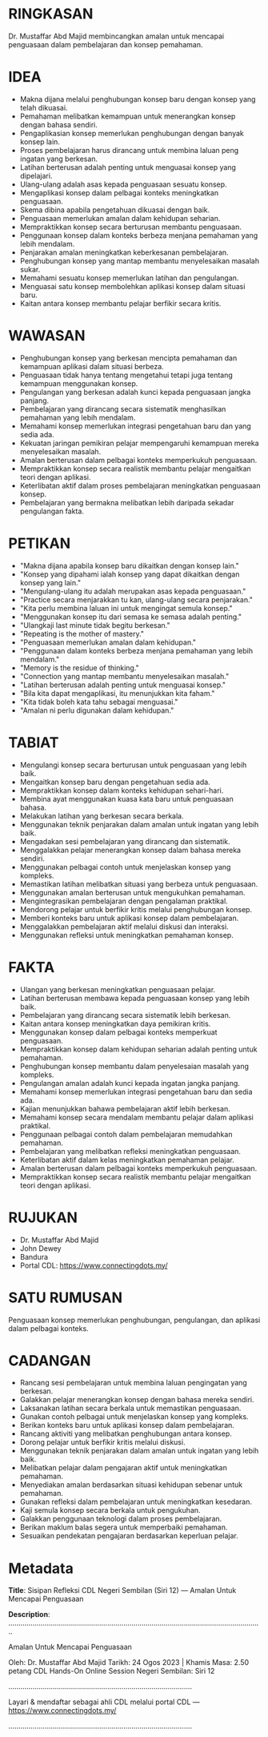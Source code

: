 # RINGKASAN
Dr. Mustaffar Abd Majid membincangkan amalan untuk mencapai penguasaan dalam pembelajaran dan konsep pemahaman.

# IDEA
- Makna dijana melalui penghubungan konsep baru dengan konsep yang telah dikuasai.
- Pemahaman melibatkan kemampuan untuk menerangkan konsep dengan bahasa sendiri.
- Pengaplikasian konsep memerlukan penghubungan dengan banyak konsep lain.
- Proses pembelajaran harus dirancang untuk membina laluan peng ingatan yang berkesan.
- Latihan berterusan adalah penting untuk menguasai konsep yang dipelajari.
- Ulang-ulang adalah asas kepada penguasaan sesuatu konsep.
- Mengaplikasi konsep dalam pelbagai konteks meningkatkan penguasaan.
- Skema dibina apabila pengetahuan dikuasai dengan baik.
- Penguasaan memerlukan amalan dalam kehidupan seharian.
- Mempraktikkan konsep secara berturusan membantu penguasaan.
- Penggunaan konsep dalam konteks berbeza menjana pemahaman yang lebih mendalam.
- Penjarakan amalan meningkatkan keberkesanan pembelajaran.
- Penghubungan konsep yang mantap membantu menyelesaikan masalah sukar.
- Memahami sesuatu konsep memerlukan latihan dan pengulangan.
- Menguasai satu konsep membolehkan aplikasi konsep dalam situasi baru.
- Kaitan antara konsep membantu pelajar berfikir secara kritis.

# WAWASAN
- Penghubungan konsep yang berkesan mencipta pemahaman dan kemampuan aplikasi dalam situasi berbeza.
- Penguasaan tidak hanya tentang mengetahui tetapi juga tentang kemampuan menggunakan konsep.
- Pengulangan yang berkesan adalah kunci kepada penguasaan jangka panjang.
- Pembelajaran yang dirancang secara sistematik menghasilkan pemahaman yang lebih mendalam.
- Memahami konsep memerlukan integrasi pengetahuan baru dan yang sedia ada.
- Kekuatan jaringan pemikiran pelajar mempengaruhi kemampuan mereka menyelesaikan masalah.
- Amalan berterusan dalam pelbagai konteks memperkukuh penguasaan.
- Mempraktikkan konsep secara realistik membantu pelajar mengaitkan teori dengan aplikasi.
- Keterlibatan aktif dalam proses pembelajaran meningkatkan penguasaan konsep.
- Pembelajaran yang bermakna melibatkan lebih daripada sekadar pengulangan fakta.

# PETIKAN
- "Makna dijana apabila konsep baru dikaitkan dengan konsep lain."
- "Konsep yang dipahami ialah konsep yang dapat dikaitkan dengan konsep yang lain."
- "Mengulang-ulang itu adalah merupakan asas kepada penguasaan."
- "Practice secara menjarakkan tu kan, ulang-ulang secara penjarakan."
- "Kita perlu membina laluan ini untuk mengingat semula konsep."
- "Menggunakan konsep itu dari semasa ke semasa adalah penting."
- "Ulangkaji last minute tidak begitu berkesan."
- "Repeating is the mother of mastery."
- "Penguasaan memerlukan amalan dalam kehidupan."
- "Penggunaan dalam konteks berbeza menjana pemahaman yang lebih mendalam."
- "Memory is the residue of thinking."
- "Connection yang mantap membantu menyelesaikan masalah."
- "Latihan berterusan adalah penting untuk menguasai konsep."
- "Bila kita dapat mengaplikasi, itu menunjukkan kita faham."
- "Kita tidak boleh kata tahu sebagai menguasai."
- "Amalan ni perlu digunakan dalam kehidupan."

# TABIAT
- Mengulangi konsep secara berturusan untuk penguasaan yang lebih baik.
- Mengaitkan konsep baru dengan pengetahuan sedia ada.
- Mempraktikkan konsep dalam konteks kehidupan sehari-hari.
- Membina ayat menggunakan kuasa kata baru untuk penguasaan bahasa.
- Melakukan latihan yang berkesan secara berkala.
- Menggunakan teknik penjarakan dalam amalan untuk ingatan yang lebih baik.
- Mengadakan sesi pembelajaran yang dirancang dan sistematik.
- Menggalakkan pelajar menerangkan konsep dalam bahasa mereka sendiri.
- Menggunakan pelbagai contoh untuk menjelaskan konsep yang kompleks.
- Memastikan latihan melibatkan situasi yang berbeza untuk penguasaan.
- Menggunakan amalan berterusan untuk mengukuhkan pemahaman.
- Mengintegrasikan pembelajaran dengan pengalaman praktikal.
- Mendorong pelajar untuk berfikir kritis melalui penghubungan konsep.
- Memberi konteks baru untuk aplikasi konsep dalam pembelajaran.
- Menggalakkan pembelajaran aktif melalui diskusi dan interaksi.
- Menggunakan refleksi untuk meningkatkan pemahaman konsep.

# FAKTA
- Ulangan yang berkesan meningkatkan penguasaan pelajar.
- Latihan berterusan membawa kepada penguasaan konsep yang lebih baik.
- Pembelajaran yang dirancang secara sistematik lebih berkesan.
- Kaitan antara konsep meningkatkan daya pemikiran kritis.
- Menggunakan konsep dalam pelbagai konteks memperkuat penguasaan.
- Mempraktikkan konsep dalam kehidupan seharian adalah penting untuk pemahaman.
- Penghubungan konsep membantu dalam penyelesaian masalah yang kompleks.
- Pengulangan amalan adalah kunci kepada ingatan jangka panjang.
- Memahami konsep memerlukan integrasi pengetahuan baru dan sedia ada.
- Kajian menunjukkan bahawa pembelajaran aktif lebih berkesan.
- Memahami konsep secara mendalam membantu pelajar dalam aplikasi praktikal.
- Penggunaan pelbagai contoh dalam pembelajaran memudahkan pemahaman.
- Pembelajaran yang melibatkan refleksi meningkatkan penguasaan.
- Keterlibatan aktif dalam kelas meningkatkan pemahaman pelajar.
- Amalan berterusan dalam pelbagai konteks memperkukuh penguasaan.
- Mempraktikkan konsep secara realistik membantu pelajar mengaitkan teori dengan aplikasi.

# RUJUKAN
- Dr. Mustaffar Abd Majid
- John Dewey
- Bandura
- Portal CDL: https://www.connectingdots.my/

# SATU RUMUSAN
Penguasaan konsep memerlukan penghubungan, pengulangan, dan aplikasi dalam pelbagai konteks. 

# CADANGAN
- Rancang sesi pembelajaran untuk membina laluan pengingatan yang berkesan.
- Galakkan pelajar menerangkan konsep dengan bahasa mereka sendiri.
- Laksanakan latihan secara berkala untuk memastikan penguasaan.
- Gunakan contoh pelbagai untuk menjelaskan konsep yang kompleks.
- Berikan konteks baru untuk aplikasi konsep dalam pembelajaran. 
- Rancang aktiviti yang melibatkan penghubungan antara konsep.
- Dorong pelajar untuk berfikir kritis melalui diskusi.
- Menggunakan teknik penjarakan dalam amalan untuk ingatan yang lebih baik.
- Melibatkan pelajar dalam pengajaran aktif untuk meningkatkan pemahaman.
- Menyediakan amalan berdasarkan situasi kehidupan sebenar untuk pemahaman.
- Gunakan refleksi dalam pembelajaran untuk meningkatkan kesedaran.
- Kaji semula konsep secara berkala untuk pengukuhan.
- Galakkan penggunaan teknologi dalam proses pembelajaran.
- Berikan maklum balas segera untuk memperbaiki pemahaman.
- Sesuaikan pendekatan pengajaran berdasarkan keperluan pelajar.

# Metadata
**Title**: Sisipan Refleksi CDL Negeri Sembilan (Siri 12) — Amalan Untuk Mencapai Penguasaan

**Description**: ..............................................................................................................................

Amalan Untuk Mencapai Penguasaan

Oleh: Dr. Mustaffar Abd Majid
Tarikh: 24 Ogos 2023   |   Khamis
Masa: 2.50 petang
CDL Hands-On Online Session Negeri Sembilan: Siri 12

...........................................................................................

Layari & mendaftar sebagai ahli CDL melalui portal CDL — https://www.connectingdots.my/

...........................................................................................